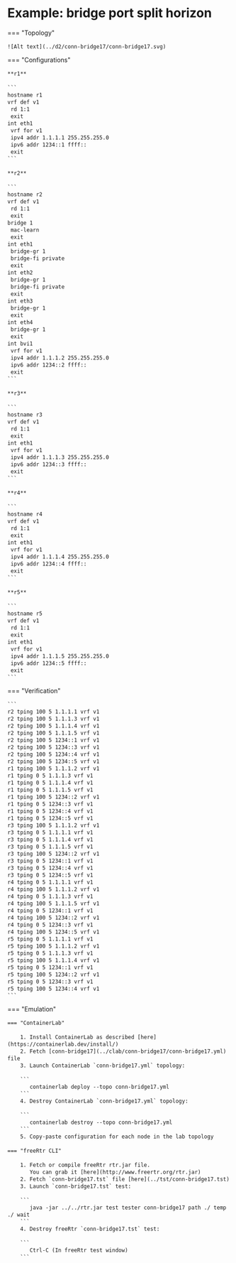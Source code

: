 # Example: bridge port split horizon

=== "Topology"

    ![Alt text](../d2/conn-bridge17/conn-bridge17.svg)

=== "Configurations"

    **r1**

    ```
    hostname r1
    vrf def v1
     rd 1:1
     exit
    int eth1
     vrf for v1
     ipv4 addr 1.1.1.1 255.255.255.0
     ipv6 addr 1234::1 ffff::
     exit
    ```

    **r2**

    ```
    hostname r2
    vrf def v1
     rd 1:1
     exit
    bridge 1
     mac-learn
     exit
    int eth1
     bridge-gr 1
     bridge-fi private
     exit
    int eth2
     bridge-gr 1
     bridge-fi private
     exit
    int eth3
     bridge-gr 1
     exit
    int eth4
     bridge-gr 1
     exit
    int bvi1
     vrf for v1
     ipv4 addr 1.1.1.2 255.255.255.0
     ipv6 addr 1234::2 ffff::
     exit
    ```

    **r3**

    ```
    hostname r3
    vrf def v1
     rd 1:1
     exit
    int eth1
     vrf for v1
     ipv4 addr 1.1.1.3 255.255.255.0
     ipv6 addr 1234::3 ffff::
     exit
    ```

    **r4**

    ```
    hostname r4
    vrf def v1
     rd 1:1
     exit
    int eth1
     vrf for v1
     ipv4 addr 1.1.1.4 255.255.255.0
     ipv6 addr 1234::4 ffff::
     exit
    ```

    **r5**

    ```
    hostname r5
    vrf def v1
     rd 1:1
     exit
    int eth1
     vrf for v1
     ipv4 addr 1.1.1.5 255.255.255.0
     ipv6 addr 1234::5 ffff::
     exit
    ```

=== "Verification"

    ```
    r2 tping 100 5 1.1.1.1 vrf v1
    r2 tping 100 5 1.1.1.3 vrf v1
    r2 tping 100 5 1.1.1.4 vrf v1
    r2 tping 100 5 1.1.1.5 vrf v1
    r2 tping 100 5 1234::1 vrf v1
    r2 tping 100 5 1234::3 vrf v1
    r2 tping 100 5 1234::4 vrf v1
    r2 tping 100 5 1234::5 vrf v1
    r1 tping 100 5 1.1.1.2 vrf v1
    r1 tping 0 5 1.1.1.3 vrf v1
    r1 tping 0 5 1.1.1.4 vrf v1
    r1 tping 0 5 1.1.1.5 vrf v1
    r1 tping 100 5 1234::2 vrf v1
    r1 tping 0 5 1234::3 vrf v1
    r1 tping 0 5 1234::4 vrf v1
    r1 tping 0 5 1234::5 vrf v1
    r3 tping 100 5 1.1.1.2 vrf v1
    r3 tping 0 5 1.1.1.1 vrf v1
    r3 tping 0 5 1.1.1.4 vrf v1
    r3 tping 0 5 1.1.1.5 vrf v1
    r3 tping 100 5 1234::2 vrf v1
    r3 tping 0 5 1234::1 vrf v1
    r3 tping 0 5 1234::4 vrf v1
    r3 tping 0 5 1234::5 vrf v1
    r4 tping 0 5 1.1.1.1 vrf v1
    r4 tping 100 5 1.1.1.2 vrf v1
    r4 tping 0 5 1.1.1.3 vrf v1
    r4 tping 100 5 1.1.1.5 vrf v1
    r4 tping 0 5 1234::1 vrf v1
    r4 tping 100 5 1234::2 vrf v1
    r4 tping 0 5 1234::3 vrf v1
    r4 tping 100 5 1234::5 vrf v1
    r5 tping 0 5 1.1.1.1 vrf v1
    r5 tping 100 5 1.1.1.2 vrf v1
    r5 tping 0 5 1.1.1.3 vrf v1
    r5 tping 100 5 1.1.1.4 vrf v1
    r5 tping 0 5 1234::1 vrf v1
    r5 tping 100 5 1234::2 vrf v1
    r5 tping 0 5 1234::3 vrf v1
    r5 tping 100 5 1234::4 vrf v1
    ```

=== "Emulation"

    === "ContainerLab"

        1. Install ContainerLab as described [here](https://containerlab.dev/install/)  
        2. Fetch [conn-bridge17](../clab/conn-bridge17/conn-bridge17.yml) file  
        3. Launch ContainerLab `conn-bridge17.yml` topology:  

        ```
           containerlab deploy --topo conn-bridge17.yml  
        ```
        4. Destroy ContainerLab `conn-bridge17.yml` topology:  

        ```
           containerlab destroy --topo conn-bridge17.yml  
        ```
        5. Copy-paste configuration for each node in the lab topology

    === "freeRtr CLI"

        1. Fetch or compile freeRtr rtr.jar file.  
           You can grab it [here](http://www.freertr.org/rtr.jar)  
        2. Fetch `conn-bridge17.tst` file [here](../tst/conn-bridge17.tst)  
        3. Launch `conn-bridge17.tst` test:  

        ```
           java -jar ../../rtr.jar test tester conn-bridge17 path ./ temp ./ wait
        ```
        4. Destroy freeRtr `conn-bridge17.tst` test:  

        ```
           Ctrl-C (In freeRtr test window)
        ```

